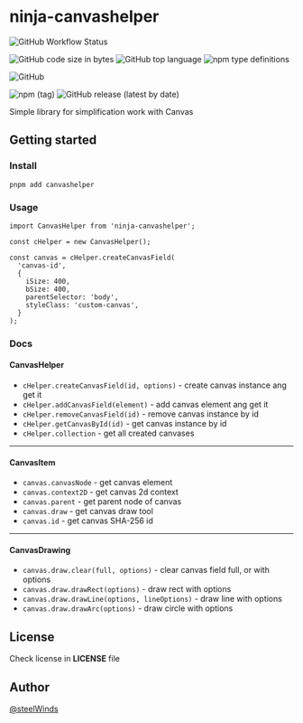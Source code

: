 # ninja-canvashelper

![GitHub Workflow Status](https://img.shields.io/github/workflow/status/steelWinds/ninja-canvashelper/build-lint?label=build&style=flat-square)

![GitHub code size in bytes](https://img.shields.io/github/languages/code-size/steelWinds/ninja-canvashelper?style=flat-square)
![GitHub top language](https://img.shields.io/github/languages/top/steelWinds/ninja-canvashelper?style=flat-square)
![npm type definitions](https://img.shields.io/npm/types/ninja-canvashelper?style=flat-square)

![GitHub](https://img.shields.io/github/license/steelWinds/ninja-canvashelper?style=flat-square)

![npm (tag)](https://img.shields.io/npm/v/ninja-canvashelper/latest?style=flat-square)
![GitHub release (latest by date)](https://img.shields.io/github/v/release/steelWinds/ninja-canvashelper?style=flat-square)

Simple library for simplification work with Canvas

## Getting started

### Install

```
pnpm add canvashelper
```

### Usage

```
import CanvasHelper from 'ninja-canvashelper';

const cHelper = new CanvasHelper();

const canvas = cHelper.createCanvasField(
  'canvas-id',
  {
    iSize: 400,
    bSize: 400,
    parentSelector: 'body',
    styleClass: 'custom-canvas',
  }
);
```

### Docs

#### CanvasHelper
- ```cHelper.createCanvasField(id, options)``` - create canvas instance ang get it
- ```cHelper.addCanvasField(element)``` - add canvas element ang get it
- ```cHelper.removeCanvasField(id)``` - remove canvas instance by id
- ```cHelper.getCanvasById(id)``` - get canvas instance by id
- ```cHelper.collection``` - get all created canvases

---

#### CanvasItem
- ```canvas.canvasNode``` - get canvas element
- ```canvas.context2D``` - get canvas 2d context
- ```canvas.parent``` - get parent node of canvas
- ```canvas.draw``` - get canvas draw tool
- ```canvas.id``` - get canvas SHA-256 id

---

#### CanvasDrawing
- ```canvas.draw.clear(full, options)``` - clear canvas field full, or with options
- ```canvas.draw.drawRect(options)``` - draw rect with options
- ```canvas.draw.drawLine(options, lineOptions)``` - draw line with options
- ```canvas.draw.drawArc(options)``` - draw circle with options


## License

Check license in **LICENSE** file 

## Author

[@steelWinds](https://github.com/steelWinds/)
